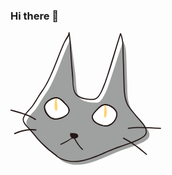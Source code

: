 ### Hi there 👋
<!--
**bonji396/bonji396** is a ✨ _special_ ✨ repository because its `README.md` (this file) appears on your GitHub profile.

Here are some ideas to get you started:

- 🔭 I’m currently working on ...
- 🌱 I’m currently learning ...
- 👯 I’m looking to collaborate on ...
- 🤔 I’m looking for help with ...
- 💬 Ask me about ...
- 📫 How to reach me: ...
- 😄 Pronouns: ...
- ⚡ Fun fact: ...

<picture>
 <source media="(prefers-color-scheme: dark)" srcset="YOUR-DARKMODE-IMAGE">
 <source media="(prefers-color-scheme: light)" srcset="YOUR-LIGHTMODE-IMAGE">
 <img alt="YOUR-ALT-TEXT" src="YOUR-DEFAULT-IMAGE">
</picture>
-->

<svg id="mikuro" data-name="mikuro" xmlns="http://www.w3.org/2000/svg" viewBox="0 0 240.9 212.22" width="240.89999389648438" height="212.22000122070312"><defs><style>.cls-1{fill:#9fa0a0;}.cls-2{fill:none;}.cls-3{fill:#231815;}.cls-4{fill:#fff;}.cls-5{fill:#fcd475;}</style></defs><path class="cls-1 svg-elem-1" d="M469.55,218.93c15.85,18,9.25,24-4.84,30.61-13.49,6.29-28,9.86-41.71,15.56s-26.82,12.36-41.26,16.1c-17.4,4.51-33.7,4.07-47.68-7.08q.57.17,1.14.39a182.74,182.74,0,0,1-21.06-17.19c-7.44-7.19-14-15.17-20.43-23.22-3.38-4.21-12.32-11.36-11.93-17.74.47-7.43,10.43-15.42,14.67-21.2,5.78-7.89,10-16.72,15.85-24.6,6.72-9,11.53-19.78,16-30,4.61-10.6,8.61-21.45,12.9-32.19,2.15-5.39,4.35-10.75,6.73-16,1.34-3,4.69-8.54,4.25-11.47,3.13,20.83,5.6,39.46,8.21,60.3,1,9.37.52,26,5.2,33.86,4.69,8.33,21.36,9.89,30.22,9.37s18.75-30.73,22.4-42.71c8.39-25.82,13.18-40.2,18.36-56.13,4.69,9.37,4.56,16,5.08,26.43.52,15.63,1,31.78,1.56,47.41,0,12,.52,24.48,6.25,34.9C448.93,193.73,462.45,210.85,469.55,218.93Z" transform="translate(-256.39 -71.66)"></path><path class="cls-2 svg-elem-2" d="M464.47,213.85c15.85,18,9.25,24.05-4.84,30.62-13.49,6.28-28,9.85-41.71,15.55s-26.82,12.36-41.26,16.1c-17.4,4.51-33.7,4.07-47.68-7.08a10.32,10.32,0,0,1,1.14.4,183.89,183.89,0,0,1-21.06-17.2c-7.44-7.19-14-15.17-20.43-23.22-3.38-4.21-12.32-11.36-11.93-17.74.46-7.43,10.43-15.42,14.67-21.2,5.78-7.89,10-16.72,15.85-24.59,6.72-9,11.53-19.79,16-30.05,4.61-10.6,8.62-21.45,12.9-32.19,2.15-5.38,4.35-10.75,6.73-16,1.34-3,7.69-11.8,7.25-14.73,3.12,20.84,2.6,42.72,5.21,63.56,1,9.37.52,26,5.2,33.86,4.69,8.33,21.36,9.89,30.22,9.37s18.75-30.73,22.4-42.71c6.77-20.84,12.5-41.68,19.27-62.51,4.69,9.37,3.65,22.4,4.17,32.82.52,15.62,1,31.77,1.57,47.4,0,12,.51,24.48,6.25,34.9C443.85,188.65,457.37,205.77,464.47,213.85Z" transform="translate(-256.39 -71.66)"></path><path class="cls-3 svg-elem-3" d="M463.82,214.4c4,4.65,9.2,10.47,9,17-.16,5-5.45,8.05-9.24,10.13-13.31,7.32-28.46,10.89-42.56,16.3-28.46,10.91-62.8,32.56-91.54,10.48l-.78,1.48,1.14.4a.85.85,0,0,0,.78-1.49,187.31,187.31,0,0,1-24.75-20.93c-6.94-7.14-12.63-15.36-19.49-22.54-3-3.1-6-6.17-7.94-10-2.51-4.91,1.05-9.84,4-13.59,2.54-3.26,5.52-6.16,8.22-9.28,3.67-4.25,6.45-9.32,9.32-14.11,5.18-8.63,11.49-16.54,16.12-25.51,5.23-10.12,9.6-20.68,13.8-31.27,4.27-10.76,8.33-21.6,13-32.21,2.22-5.07,8.18-11,8.08-16.71l-1.68.07c2,13.65,2.54,27.43,3.33,41.19.68,11.86,2,23.65,2.78,35.5.51,8,.8,18.48,7.18,24.3,6,5.5,16.14,6.38,23.88,6.58,6.37.16,9.33-2,12.83-7.29,4.87-7.39,7.95-16.1,10.87-24.4,8.59-24.42,15.1-49.55,23.07-74.17l-1.56.07c4,8.67,3.77,18.41,3.94,27.77.19,10.39.68,20.78,1,31.17.33,9.88.37,19.8.85,29.68.46,9.23,1.85,18.23,6.17,26.5l.85-1.2h0a.86.86,0,0,0-.73,1.39c6,8.64,13.2,16.77,20.1,24.68.72.82,2-.27,1.3-1.1-6.91-7.9-14.13-16-20.11-24.68l-.72,1.39h0a.85.85,0,0,0,.84-1.2c-4.76-9.13-5.87-19.15-6.13-29.3q-.39-15.87-.92-31.72c-.33-10.09-.74-20.18-.92-30.27-.15-8.11-.55-16.37-4-23.84a.86.86,0,0,0-1.56.07c-7.28,22.5-13.7,45.26-20.92,67.77a199.08,199.08,0,0,1-8.62,22.65c-3,6.45-6.41,14.26-14.35,14.35-8.39.09-19.34-1-25.38-7.49s-5.18-19.58-5.65-27.68c-.63-11.21-2-22.36-2.65-33.58-.7-12.51-1.31-25-3.11-37.43-.13-.93-1.69-.9-1.68.06.06,3.32-2.68,6.78-4.32,9.51a83,83,0,0,0-5.2,10.32c-4.83,11.22-9,22.71-13.58,34-4.36,10.81-9,21.65-14.9,31.69-3,5.07-6.7,9.67-9.83,14.66-3.24,5.16-6.22,10.47-9.67,15.5-4.65,6.8-11.65,11.82-15,19.5-3.07,7,3.09,13.22,7.49,17.85,7.14,7.5,13.22,15.93,20.36,23.45,7.57,8,16.19,14.77,25.07,21.22l.78-1.49-1.14-.39a.85.85,0,0,0-.78,1.48c30.26,23.26,66.79-.49,96.7-11.64,9.28-3.46,18.77-6.29,28-9.92,5.94-2.34,12.26-4.95,17.19-9.1,9.2-7.74.58-19-5.24-25.77C464.4,212.48,463.11,213.57,463.82,214.4Z" transform="translate(-256.39 -71.66)"></path><path class="cls-4 svg-elem-4" d="M329.51,176.54c4.55,0,8.33,3.18,11.39,6.42,2.7,2.86,8.91,9.1,9.21,13.22.72,9.71-18.43,16.48-25.77,14.28-6.62-2-13.42-12.16-13.51-19.08C310.75,184.71,323.47,176.54,329.51,176.54Z" transform="translate(-256.39 -71.66)"></path><path class="cls-2 svg-elem-5" d="M329.51,176.54c4.55,0,8.33,3.18,11.39,6.42,2.7,2.86,8.91,9.1,9.21,13.22.72,9.71-18.43,16.48-25.77,14.28-6.62-2-13.42-12.16-13.51-19.08C310.75,184.71,323.47,176.54,329.51,176.54Z" transform="translate(-256.39 -71.66)"></path><path class="cls-3 svg-elem-6" d="M329.43,177.38c5.67.43,9.3,4.49,12.95,8.38,2.79,3,6.84,6.86,6.9,11.21.1,7.78-12.21,11.71-18.12,12.76-10,1.78-17.2-7.24-19.26-16.22-1.88-8.25,10.77-15.75,17.76-16.14,1.09-.06.78-1.72-.29-1.67-7.91.44-19.85,8.11-19.31,16.94.59,9.59,9.64,19.59,19.41,19,7.92-.48,19.44-5.06,21.4-13.65,1.06-4.63-3.63-9.36-6.37-12.43-4.08-4.57-8.45-9.37-14.91-9.86A.84.84,0,0,0,329.43,177.38Z" transform="translate(-256.39 -71.66)"></path><path class="cls-4 svg-elem-7" d="M408,187.48c-4.54,0-8.32,3.18-11.38,6.42-2.71,2.86-8.91,9.1-9.21,13.22-.72,9.71,18.42,16.48,25.77,14.28,6.62-2,13.42-12.16,13.51-19.08C426.77,195.65,414.05,187.48,408,187.48Z" transform="translate(-256.39 -71.66)"></path><path class="cls-2 svg-elem-8" d="M408,187.48c-4.54,0-8.32,3.18-11.38,6.42-2.71,2.86-8.91,9.1-9.21,13.22-.72,9.71,18.42,16.48,25.77,14.28,6.62-2,13.42-12.16,13.51-19.08C426.77,195.65,414.05,187.48,408,187.48Z" transform="translate(-256.39 -71.66)"></path><path class="cls-3 svg-elem-9" d="M407.86,186.65c-6.44.49-10.62,5.27-14.74,9.75-2.68,2.92-7,7.33-6.56,11.74,1,9.08,12.91,13.26,20.57,14.35,10,1.41,18.75-8.41,20.16-17.81s-10.79-17.58-19.21-18c-1.08-.06-1.24,1.62-.16,1.68,6.88.38,18.33,7.26,17.86,15-.56,9.16-9.22,18.39-18.49,17.44-6.8-.69-17.26-4.62-19-12.1-1-4.27,4.13-9.09,6.72-11.91,3.65-4,7.41-8,13.11-8.48C409.24,188.23,408.94,186.56,407.86,186.65Z" transform="translate(-256.39 -71.66)"></path><path class="cls-2 svg-elem-10" d="M329.51,178.88c-.78,5.08-1.95,12.5,0,17.19,1.17-3.51,0-8.2,0-12.11" transform="translate(-256.39 -71.66)"></path><path class="cls-5 svg-elem-11" d="M328,178.74c-.91,5.9-2,12.21.13,18a1.5,1.5,0,0,0,2.75-.12c1.12-4.16.19-8.27.09-12.49-.05-1.9-3-2.2-3-.28.09,3.87,1.1,7.93.08,11.73l2.75-.12c-1.89-5.16-.67-11.14.14-16.41.29-1.9-2.68-2.17-3-.28Z" transform="translate(-256.39 -71.66)"></path><path class="cls-2 svg-elem-12" d="M408,189.82c.79,5.08,2,12.5,0,17.19-1.17-3.51,0-8.2,0-12.11" transform="translate(-256.39 -71.66)"></path><path class="cls-5 svg-elem-13" d="M406.54,190.08c.81,5.32,2,11.21.07,16.41l2.86.26c-1-3.84-.07-7.8,0-11.71.05-1.92-2.92-2.2-3-.28-.1,4.18-1.09,8.4,0,12.51a1.5,1.5,0,0,0,2.86.26c2.1-5.72,1-12.12.07-18-.29-1.9-3.23-1.38-2.93.52Z" transform="translate(-256.39 -71.66)"></path><path class="cls-3 svg-elem-14" d="M354.13,239.44a5.79,5.79,0,0,1-1.57-5.47c2.74,0,10.55-.39,11.33,3.13.78,3.9-7,4.29-9.37,3.9" transform="translate(-256.39 -71.66)"></path><path class="cls-2 svg-elem-15" d="M354.13,239.44a5.79,5.79,0,0,1-1.57-5.47c2.74,0,10.55-.39,11.33,3.13.78,3.9-7,4.29-9.37,3.9" transform="translate(-256.39 -71.66)"></path><path class="cls-3 svg-elem-16" d="M354.77,238.89a5.41,5.41,0,0,1-1.36-4.84l-.93.76c3,0,8.12-.65,10.31,1.86,2.72,3.11-6.81,3.69-8.19,3.49-1.09-.16-1.24,1.53-.16,1.68,2.86.42,10.93.09,10.34-4.5-.64-4.92-8.66-4.23-12.14-4.21a.87.87,0,0,0-.92.76,7,7,0,0,0,1.76,6.1c.73.81,2-.28,1.29-1.1Z" transform="translate(-256.39 -71.66)"></path><path class="cls-2 svg-elem-17" d="M336.93,251.16c7.43-3.13,14.07-7.81,20.71-11.33,3.91,6.64,7.82,14.46,14.07,19.53" transform="translate(-256.39 -71.66)"></path><path class="cls-3 svg-elem-18" d="M337.3,251.92a107.11,107.11,0,0,0,10.64-5.51c2.45-1.43,8.57-6.88,10.41-3.68,3.63,6.32,7.28,12.53,12.87,17.33.83.71,1.79-.68,1-1.39-6.1-5.24-9.79-12.35-13.78-19.2a.86.86,0,0,0-1.13-.4c-6.93,3.75-13.47,8.15-20.71,11.33-1,.43-.27,2,.73,1.52Z" transform="translate(-256.39 -71.66)"></path><path class="cls-2 svg-elem-19" d="M329.51,176.54c4.55,0,8.33,3.18,11.39,6.42,2.7,2.86,8.91,9.1,9.21,13.22.72,9.71-18.43,16.48-25.77,14.28-6.62-2-13.42-12.16-13.51-19.08C310.75,184.71,323.47,176.54,329.51,176.54Z" transform="translate(-256.39 -71.66)"></path><path class="cls-3 svg-elem-20" d="M329.43,177.38c5.67.43,9.3,4.49,12.95,8.38,2.79,3,6.84,6.86,6.9,11.21.1,7.78-12.21,11.71-18.12,12.76-10,1.78-17.2-7.24-19.26-16.22-1.88-8.25,10.77-15.75,17.76-16.14,1.09-.06.78-1.72-.29-1.67-7.91.44-19.85,8.11-19.31,16.94.59,9.59,9.64,19.59,19.41,19,7.92-.48,19.44-5.06,21.4-13.65,1.06-4.63-3.63-9.36-6.37-12.43-4.08-4.57-8.45-9.37-14.91-9.86A.84.84,0,0,0,329.43,177.38Z" transform="translate(-256.39 -71.66)"></path><path class="cls-2 svg-elem-21" d="M408,187.48c-4.54,0-8.32,3.18-11.38,6.42-2.71,2.86-8.91,9.1-9.21,13.22-.72,9.71,18.42,16.48,25.77,14.28,6.62-2,13.42-12.16,13.51-19.08C426.77,195.65,414.05,187.48,408,187.48Z" transform="translate(-256.39 -71.66)"></path><path class="cls-3 svg-elem-22" d="M407.86,186.65c-6.44.49-10.62,5.27-14.74,9.75-2.68,2.92-7,7.33-6.56,11.74,1,9.08,12.91,13.26,20.57,14.35,10,1.41,18.75-8.41,20.16-17.81s-10.79-17.58-19.21-18c-1.08-.06-1.24,1.62-.16,1.68,6.88.38,18.33,7.26,17.86,15-.56,9.16-9.22,18.39-18.49,17.44-6.8-.69-17.26-4.62-19-12.1-1-4.27,4.13-9.09,6.72-11.91,3.65-4,7.41-8,13.11-8.48C409.24,188.23,408.94,186.56,407.86,186.65Z" transform="translate(-256.39 -71.66)"></path><path class="cls-2 svg-elem-23" d="M444.9,225.64c16.67-2.61,34.38-.53,51.57,0" transform="translate(-256.39 -71.66)"></path><path class="cls-3 svg-elem-24" d="M445,226.47c17-2.49,34.24-.57,51.35,0,1.09,0,1.25-1.65.16-1.69-17.27-.58-34.6-2.49-51.8,0a.85.85,0,0,0,.29,1.67Z" transform="translate(-256.39 -71.66)"></path><path class="cls-2 svg-elem-25" d="M437.08,241.26c13.55,6.77,25.53,16.15,37,26.05" transform="translate(-256.39 -71.66)"></path><path class="cls-3 svg-elem-26" d="M436.79,242.06c13.47,6.86,25.37,16.12,36.79,25.94.83.71,1.79-.68,1-1.38C463,256.69,451,247.4,437.38,240.47c-1-.5-1.55,1.1-.59,1.59Z" transform="translate(-256.39 -71.66)"></path><path class="cls-2 svg-elem-27" d="M296.43,211.57c-10.93-7.81-26-11.46-39.07-15.11" transform="translate(-256.39 -71.66)"></path><path class="cls-3 svg-elem-28" d="M297,210.77c-11.72-8.08-25.76-11.45-39.29-15.22-1.2-.33-1.88,1.49-.67,1.83,13.36,3.72,27.27,7,38.85,15a1,1,0,0,0,1.11-1.6Z" transform="translate(-256.39 -71.66)"></path><path class="cls-2 svg-elem-29" d="M297,228.24c-10.94-2.08-24,1.56-33.86,5.73" transform="translate(-256.39 -71.66)"></path><path class="cls-3 svg-elem-30" d="M297,227.27c-11.74-1.93-23.56,1.37-34.36,5.82-1.16.48-.33,2.24.83,1.76,10.5-4.33,21.94-7.52,33.35-5.64,1.24.2,1.41-1.74.18-1.94Z" transform="translate(-256.39 -71.66)"></path></svg>
